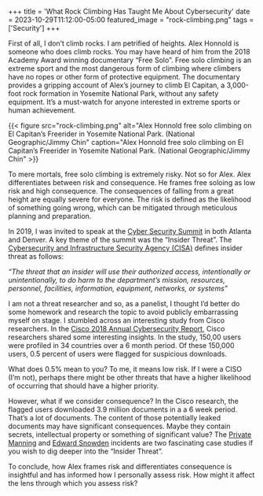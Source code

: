 +++
title = 'What Rock Climbing Has Taught Me About Cybersecurity'
date = 2023-10-29T11:12:00-05:00
featured_image = "rock-climbing.png"
tags = ['Security']
+++

First of all, I don’t climb rocks. I am petrified of heights. Alex Honnold is someone who does climb rocks. You may have heard of him from the 2018 Academy Award winning documentary “Free Solo”. Free solo climbing is an extreme sport and the most dangerous form of climbing where climbers have no ropes or other form of protective equipment. The documentary provides a gripping account of Alex’s journey to climb El Capitan, a 3,000-foot rock formation in Yosemite National Park, without any safety equipment. It’s a must-watch for anyone interested in extreme sports or human achievement.

{{< figure src="rock-climbing.png" alt="Alex Honnold free solo climbing on El Capitan’s Freerider in Yosemite National Park. (National Geographic/Jimmy Chin" caption="Alex Honnold free solo climbing on El Capitan’s Freerider in Yosemite National Park. (National Geographic/Jimmy Chin" >}}

To mere mortals, free solo climbing is extremely risky. Not so for Alex. Alex differentiates between risk and consequence. He frames free soloing as low risk and high consequence. The consequences of falling from a great height are equally severe for everyone. The risk is defined as the likelihood of something going wrong, which can be mitigated through meticulous planning and preparation.

In 2019, I was invited to speak at the [Cyber Security Summit](https://cybersecuritysummit.com/speaker/chambers-jason/) in both Atlanta and Denver. A key theme of the summit was the “Insider Threat”. The [Cybersecurity and Infrastructure Security Agency (CISA)](https://www.cisa.gov/topics/physical-security/insider-threat-mitigation/defining-insider-threats) defines insider threat as follows:

_“The threat that an insider will use their authorized access, intentionally or unintentionally, to do harm to the department’s mission, resources, personnel, facilities, information, equipment, networks, or systems”_

I am not a threat researcher and so, as a panelist, I thought I’d better do some homework and research the topic to avoid publicly embarrassing myself on stage. I stumbled across an interesting study from Cisco researchers. In the [Cisco 2018 Annual Cybersecurity Report](https://www.cisco.com/c/dam/m/hu_hu/campaigns/security-hub/pdf/acr-2018.pdf), Cisco researchers shared some interesting insights. In the study, 150,00 users were profiled in 34 countries over a 6 month period. Of these 150,000 users, 0.5 percent of users were flagged for suspicious downloads.

What does 0.5% mean to you? To me, it means low risk. If I were a CISO (I’m not), perhaps there might be other threats that have a higher likelihood of occurring that should have a higher priority.

However, what if we consider consequence? In the Cisco research, the flagged users downloaded 3.9 million documents in a a 6 week period. That’s a lot of documents. The content of those potentially leaked documents may have significant consequences. Maybe they contain secrets, intellectual property or something of significant value? The [Private Manning](https://en.wikipedia.org/wiki/United_States_v._Manning#:~:text=Manning%20was%20acquitted%20of%20the,specifications%20and%20multiple%20military%20infractions.) and [Edward Snowden](https://www.bbc.com/news/world-us-canada-23123964) incidents are two fascinating case studies if you wish to dig deeper into the “Insider Threat”.

To conclude, how Alex frames risk and differentiates consequence is insightful and has informed how I personally assess risk. How might it affect the lens through which you assess risk?
